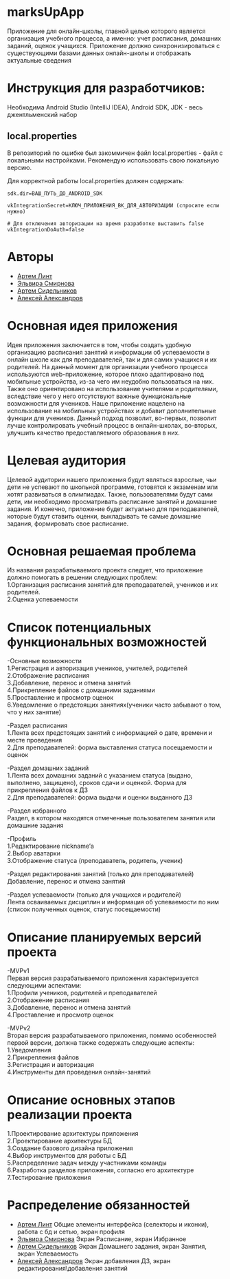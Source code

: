 # marksUpApp

Приложение для онлайн-школы, главной целью которого является организация учебного процесса, а именно: учет расписания, домашних заданий, оценок учащихся. Приложение должно синхронизироваться с существующими базами данных онлайн-школы и отображать актуальные сведения

# Инструкция для разработчиков:

Необходима Android Studio (IntelliJ IDEA), Android SDK, JDK - весь джентльменский набор

## local.properties

В репозиторий по ошибке был закоммичен файл local.properties - файл с локальными настройками. Рекомендую использовать свою локальную версию.

Для корректной работы local.properties должен содержать:

```
sdk.dir=ВАШ_ПУТЬ_ДО_ANDROID_SDK

vkIntegrationSecret=КЛЮЧ_ПРИЛОЖЕНИЯ_ВК_ДЛЯ_АВТОРИЗАЦИИ (спросите если нужно)

# Для отключения авторизации на время разработке выставить false
vkIntegrationDoAuth=false  
```

# Авторы

- [Артем Линт](https://github.com/naburnm8)
- [Эльвира Смирнова](https://github.com/ElviraSmirnovaa)
- [Артем Сидельников](https://github.com/KingLucky13)
- [Алексей Александров](https://github.com/AleksandrovAleksey)

# Основная идея приложения
  Идея приложения заключается в том, чтобы создать удобную организацию расписания занятий и информации об успеваемости в онлайн школе как для преподавателей, так и для самих учащихся и их родителей. На данный момент для организации учебного процесса используются web-приложение, которое плохо адаптировано под мобильные устройства, из-за чего им неудобно пользоваться на них. Также оно ориентировано на использование учителями и родителями, вследствие чего у него отсутствуют важные функциональные возможности для учеников. Наше приложение нацелено на использование на мобильных устройствах и добавит дополнительные функции для учеников. Данный подход позволит, во-первых, позволит лучше контролировать учебный процесс в онлайн-школах, во-вторых, улучшить качество предоставляемого образования в них.

# Целевая аудитория

  Целевой аудитории нашего приложения будут являться взрослые, чьи дети не успевают по школьной программе, готовятся к экзаменам или хотят развиваться в олимпиадах. Также, пользователями будут сами дети, им необходимо просматривать расписание занятий и домашние задания. И конечно, приложение будет актуально для преподавателей, которые будут ставить оценки, выкладывать те самые домашние задания, формировать свое расписание.

# Основная решаемая проблема

Из названия разрабатываемого проекта следует, что приложение должно помогать в решении следующих проблем:  
1.Организация расписания занятий для преподавателей, учеников и их родителей.  
2.Оценка успеваемости  

# Список потенциальных функциональных возможностей

-Основные возможности  
1.Регистрация и авторизация учеников, учителей, родителей  
2.Отображение расписания  
3.Добавление, перенос и отмена занятий  
4.Прикрепление файлов с домашними заданиями  
5.Проставление и просмотр оценок  
6.Уведомление о предстоящих занятиях(ученики часто забывают о том, что у них занятие)   

-Раздел расписания  
1.Лента всех предстоящих занятий с информацией о дате, времени и месте проведения  
2.Для преподавателей: форма выставления статуса посещаемости и оценок  

-Раздел домашних заданий  
1.Лента всех домашних заданий с указанием статуса (выдано, выполнено, защищено), сроков сдачи и оценкой. Форма для прикрепления файлов к ДЗ  
2.Для преподавателей: форма выдачи и оценки выданного ДЗ

-Раздел избранного  
	Раздел, в котором находятся отмеченные пользователем занятия или домашние задания    

-Профиль  
1.Редактирование nickname’а  
2.Выбор аватарки  
3.Отображение статуса (преподаватель, родитель, ученик)  

-Раздел редактирования занятий (только для преподавателей)  
Добавление, перенос и отмена занятий  

-Раздел успеваемости (только для учащихся и родителей)  
Лента осваиваемых дисциплин и информация об успеваемости по ним (список полученных оценок, статус посещаемости)  

# Описание планируемых версий проекта
-MVPv1  
Первая версия разрабатываемого приложения характеризуется следующими аспектами:  
1.Профили учеников, родителей и преподавателей  
2.Отображение расписания  
3.Добавление, перенос и отмена занятий  
4.Проставление и просмотр оценок  

-MVPv2  
Вторая версия разрабатываемого приложения, помимо особенностей первой версии, должна также содержать следующие аспекты:  
1.Уведомления  
2.Прикрепления файлов  
3.Регистрация и авторизация   
4.Инструменты для проведения онлайн-занятий  

# Описание основных этапов реализации проекта  
1.Проектирование архитектуры приложения  
2.Проектирование архитектуры БД  
3.Создание базового дизайна приложения  
4.Выбор инструментов для работы с БД  
5.Распределение задач между участниками команды  
6.Разработка разделов приложения, согласно его архитектуре  
7.Тестирование приложения  

# Распределение обязанностей  
- [Артем Линт](https://github.com/naburnm8) Общие элементы интерфейса (селекторы и иконки), работа с бд и сетью, экран профиля  
- [Эльвира Смирнова](https://github.com/ElviraSmirnovaa) Экран Расписание, экран Избранное  
- [Артем Сидельников](https://github.com/KingLucky13) Экран Домашнего задания, экран Занятия, экран Успеваемость  
- [Алексей Александров](https://github.com/AleksandrovAleksey) Экран добавления ДЗ, экран редактирования\добавления занятий  





